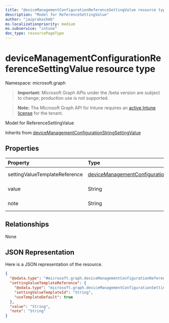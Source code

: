 ```yaml
---
title: "deviceManagementConfigurationReferenceSettingValue resource type"
description: "Model for ReferenceSettingValue"
author: "jaiprakashmb"
ms.localizationpriority: medium
ms.subservice: "intune"
doc_type: resourcePageType
---
```


# deviceManagementConfigurationReferenceSettingValue resource type

Namespace: microsoft.graph

> **Important:** Microsoft Graph APIs under the /beta version are subject to change; production use is not supported.

> **Note:** The Microsoft Graph API for Intune requires an [active Intune license](https://go.microsoft.com/fwlink/?linkid=839381) for the tenant.

Model for ReferenceSettingValue


Inherits from [deviceManagementConfigurationStringSettingValue](../resources/intune-deviceconfigv2-devicemanagementconfigurationstringsettingvalue.md)

## Properties
|Property|Type|Description|
|:---|:---|:---|
|settingValueTemplateReference|[deviceManagementConfigurationSettingValueTemplateReference](../resources/intune-deviceconfigv2-devicemanagementconfigurationsettingvaluetemplatereference.md)|Setting value template reference Inherited from [deviceManagementConfigurationSettingValue](../resources/intune-deviceconfigv2-devicemanagementconfigurationsettingvalue.md)|
|value|String|Value of the string setting. Inherited from [deviceManagementConfigurationStringSettingValue](../resources/intune-deviceconfigv2-devicemanagementconfigurationstringsettingvalue.md)|
|note|String|A note that admin can use to put some contextual information|

## Relationships
None

## JSON Representation
Here is a JSON representation of the resource.
<!-- {
  "blockType": "resource",
  "@odata.type": "microsoft.graph.deviceManagementConfigurationReferenceSettingValue"
}
-->
``` json
{
  "@odata.type": "#microsoft.graph.deviceManagementConfigurationReferenceSettingValue",
  "settingValueTemplateReference": {
    "@odata.type": "microsoft.graph.deviceManagementConfigurationSettingValueTemplateReference",
    "settingValueTemplateId": "String",
    "useTemplateDefault": true
  },
  "value": "String",
  "note": "String"
}
```
